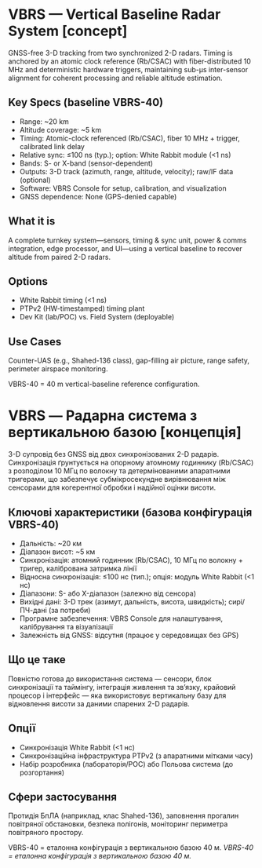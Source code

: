 # VBRS — Vertical Baseline Radar System [concept]

GNSS-free 3-D tracking from two synchronized 2-D radars.
Timing is anchored by an atomic clock reference (Rb/CSAC) with fiber-distributed 10 MHz and deterministic hardware triggers, maintaining sub-µs inter-sensor alignment for coherent processing and reliable altitude estimation.

## Key Specs (baseline VBRS-40)
- Range: ~20 km
- Altitude coverage: ~5 km
- Timing: Atomic-clock referenced (Rb/CSAC), fiber 10 MHz + trigger, calibrated link delay
- Relative sync: ≤100 ns (typ.); option: White Rabbit module (<1 ns)
- Bands: S- or X-band (sensor-dependent)
- Outputs: 3-D track (azimuth, range, altitude, velocity); raw/IF data (optional)
- Software: VBRS Console for setup, calibration, and visualization
- GNSS dependence: None (GPS-denied capable)

## What it is
A complete turnkey system—sensors, timing & sync unit, power & comms integration, edge processor, and UI—using a vertical baseline to recover altitude from paired 2-D radars.

## Options
- White Rabbit timing (<1 ns)
- PTPv2 (HW-timestamped) timing plant
- Dev Kit (lab/POC) vs. Field System (deployable)

## Use Cases
Counter-UAS (e.g., Shahed-136 class), gap-filling air picture, range safety, perimeter airspace monitoring.

VBRS-40 = 40 m vertical-baseline reference configuration.

# VBRS — Радарна система з вертикальною базою [концепція]

3-D супровід без GNSS від двох синхронізованих 2-D радарів.
Синхронізація ґрунтується на опорному атомному годиннику (Rb/CSAC) з розподілом 10 МГц по волокну та детермінованими апаратними тригерами, що забезпечує субмікросекундне вирівнювання між сенсорами для когерентної обробки і надійної оцінки висоти.

## Ключові характеристики (базова конфігурація VBRS-40)
- Дальність: ~20 км
- Діапазон висот: ~5 км
- Синхронізація: атомний годинник (Rb/CSAC), 10 МГц по волокну + тригер, калібрована затримка лінії
- Відносна синхронізація: ≤100 нс (тип.); опція: модуль White Rabbit (<1 нс)
- Діапазони: S- або X-діапазон (залежно від сенсора)
- Вихідні дані: 3-D трек (азимут, дальність, висота, швидкість); сирі/ПЧ-дані (за потреби)
- Програмне забезпечення: VBRS Console для налаштування, калібрування та візуалізації
- Залежність від GNSS: відсутня (працює у середовищах без GPS)

## Що це таке
Повністю готова до використання система — сенсори, блок синхронізації та таймінгу, інтеграція живлення та зв’язку, крайовий процесор і інтерфейс — яка використовує вертикальну базу для відновлення висоти за даними спарених 2-D радарів.

## Опції
- Синхронізація White Rabbit (<1 нс)
- Синхронізаційна інфраструктура PTPv2 (з апаратними мітками часу)
- Набір розробника (лабораторія/POC) або Польова система (до розгортання)

## Сфери застосування
Протидія БпЛА (наприклад, клас Shahed-136), заповнення прогалин повітряної обстановки, безпека полігонів, моніторинг периметра повітряного простору.

VBRS-40 = еталонна конфігурація з вертикальною базою 40 м.
*VBRS-40 = еталонна конфігурація з вертикальною базою 40 м.*

